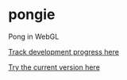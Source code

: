 # pongie
Pong in WebGL

[Track development progress here](https://trello.com/b/ErhGyFGr/pongie)

[Try the current version here](https://rawgit.com/attilahorvath/pongie/master/index.html)
